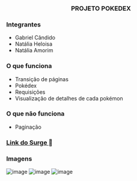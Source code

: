<h3 align="center"> PROJETO POKEDEX </h3>

### Integrantes
- Gabriel Cândido
- Natália Heloisa
- Natália Amorim

### O que funciona
- Transição de páginas
- Pokédex
- Requisições
- Visualização de detalhes de cada pokémon

### O que não funciona
- Paginação

### <a href="https://difficult-pan.surge.sh"> Link do Surge </a>🚀


### Imagens
![image](https://user-images.githubusercontent.com/98095327/178118093-d13cfb09-ca4a-4efe-b523-ef673f938e5f.png)
![image](https://user-images.githubusercontent.com/98095327/178118101-1189cd7d-2a2e-41bd-9670-b7f60f31cce1.png)
![image](https://user-images.githubusercontent.com/98095327/178118112-4f9f9d12-2022-459e-8d6d-65392a004821.png)
